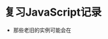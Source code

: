 # 复习JavaScript记录

* 那些老旧的实例可能会在 <script> 标签中使用 **type="text/javascript"**。现在已经不必这样做了。JavaScript 是**所有现代浏览器以及 HTML5 中的默认脚本语言**。

* 现在的JavaScript只需要这样：
```[javascript]
<script>
  alert("hello world");
<script>
```
## JavaScript用法

1. 页面加载时执行，即将JavaScript写入HTML的**body**标签中。

    这样在网页加载时便会执行JavaScript脚本。

2. 编写JavaScript函数，在事件发生时调用函数。
  
    比如点击按钮或是翻页等操作。

  * *在head标签中编写函数*

  * *在body标签中编写函数*
  
  * *在外部文件中编写函数*
  
## JavaScript输出

1. window.alert

    *可以弹出提示框*

2. document.write

    *将内容写入到HTML内容中*

3. innerHTML

    *写入到某一个HTML元素*
  
4. console.log()

    *写入到浏览器的控制台*
    
    **JavaScript 中，常见的是驼峰法的命名规则，如 lastName (而不是lastname)。** 
    
## JavaScript语法
    
1. JavaScript是一种弱类型的语言但是**对大小写非常敏感**，所以都使用var来定义不同的数据类型，例如：数字、字符串、数组、对象等。

2. JavaScript函数：
    
```
    function myFunction(a, b) {
   	return a * b;                                // 返回 a 乘以 b 的结果
}
```

3. JavaScript使用Unicode字符集。

## JavaScript语句

1. JavaScript语句是JavaScript发给HTML的命令：
    可以使用代码块，即让代码块中的代码一并执行。
    
```
    function myFunction()
{
    document.getElementById("demo").innerHTML="你好Dolly";
    document.getElementById("myDIV").innerHTML="你最近怎么样?";
}
```

2. 可以在文本字符串中使用反斜杠对代码行进行换行。

```
document.write("你好 \
世界!");
```

*JavaScript是脚本语言，所以在执行时是一步一步执行的，不同于一般的编程语言，不需要将全部的代码编译后再执行。*


## JavaScript注释

1. 单行注释以 **//** 开头

2. 多行注释以 /* 开始，以 */ 结尾。

## JavaScript数据类型

1. 值类型(基本类型)：字符串（String）、数字(Number)、布尔(Boolean)、对空（Null）、未定义（Undefined）、Symbol。

2. 引用数据类型：对象(Object)、数组(Array)、函数(Function)。

    （**JavaScript 拥有动态类型**）
    
  ### JavaScript 字符串
  
  用于存储字符，可以用单引号也可以用双引号。
  
  ### JavaScript 数组
  
```
  var cars=new Array();
  cars[0]="Saab";
  cars[1]="Volvo";
  cars[2]="BMW";
```

  ### JavaScript 对象
  
  1. 对象由花括号分隔。在括号内部，对象的属性以名称和值对的形式 (name : value) 来定义。属性由逗号分隔：

```
  var person={firstname:"John", lastname:"Doe", id:5566};
```

  2. 对象的寻址：
  
  ```
  name=person.lastname;
  name=person["lastname"];
  ```
  
  3. javascript对象是键值对的容器即：name：value
